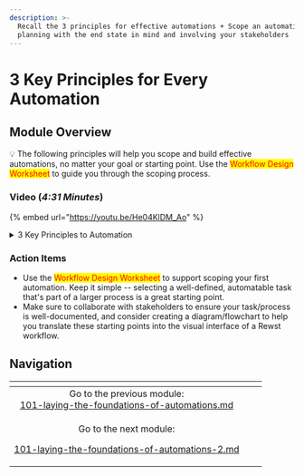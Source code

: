 ```yaml
---
description: >-
  Recall the 3 principles for effective automations + Scope an automation by
  planning with the end state in mind and involving your stakeholders
---
```


# 3 Key Principles for Every Automation

## Module Overview

💡 The following principles will help you scope and build effective automations, no matter your goal or starting point. Use the <mark style="color:red;">Workflow Design Worksheet</mark> to guide you through the scoping process.

### Video (_4:31 Minutes_)

{% embed url="https://youtu.be/He04KlDM_Ao" %}

<details>

<summary>3 Key Principles to Automation</summary>

**1. Aharon's Law: You can't document a process that doesn't exist.**&#x20;

Start with documenting the process and make sure you involve colleagues to gather key information about the process, identify bottlenecks or inefficiencies, and ensure alignment on the goals/objectives.

**2. The best automations are forgettable...so figure out how you'll measure the value of an automation from the start!**&#x20;

This may be time saved or a different metric (or set of metrics), and goes back to the benefits of automation.

**3. Start with small, simple, frequent tasks.**

...or, start with just a few steps. Test, refine, and build from there.

</details>

### Action Items

* Use the <mark style="color:red;">Workflow Design Worksheet</mark> to support scoping your first automation. Keep it simple -- selecting a well-defined, automatable task that's part of a larger process is a great starting point.&#x20;
* Make sure to collaborate with stakeholders to ensure your task/process is well-documented, and consider creating a diagram/flowchart to help you translate these starting points into the visual interface of a Rewst workflow.

## Navigation

<table data-card-size="large" data-column-title-hidden data-view="cards" data-full-width="false"><thead><tr><th align="center"></th><th align="center"></th><th data-hidden data-card-target data-type="content-ref"></th></tr></thead><tbody><tr><td align="center">Go to the previous module:<br><a data-mention href="101-laying-the-foundations-of-automations.md">101-laying-the-foundations-of-automations.md</a></td><td align="center"></td><td></td></tr><tr><td align="center"><p>Go to the next module:</p><p><a data-mention href="101-laying-the-foundations-of-automations-2.md">101-laying-the-foundations-of-automations-2.md</a><br></p></td><td align="center"></td><td></td></tr></tbody></table>
